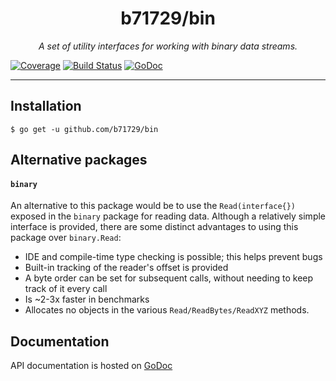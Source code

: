 <h1 align="center">b71729/bin</h1>
<p align="center">
  <i>A set of utility interfaces for working with binary data streams.</i>
</p>

[![Coverage](http://gocover.io/_badge/github.com/b71729/bin)](http://gocover.io/github.com/b71729/bin) [![Build Status](https://travis-ci.org/b71729/bin.svg?branch=master)](https://travis-ci.org/b71729/bin) [![GoDoc](https://godoc.org/github.com/b71729/bin?status.svg)](https://godoc.org/github.com/b71729/bin)

---

## Installation

```
$ go get -u github.com/b71729/bin
```

## Alternative packages

#### `binary`
An alternative to this package would be to use the `Read(interface{})` exposed in the `binary` package
for reading data.
Although a relatively simple interface is provided, there are some distinct advantages to using
this package over `binary.Read`:

- IDE and compile-time type checking is possible; this helps prevent bugs
- Built-in tracking of the reader's offset is provided
- A byte order can be set for subsequent calls,
    without needing to keep track of it every call
- Is ~2-3x faster in benchmarks
- Allocates no objects in the various `Read/ReadBytes/ReadXYZ` methods.

## Documentation
API documentation is hosted on [GoDoc](https://godoc.org/github.com/b71729/bin)
